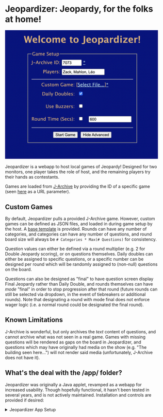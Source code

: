 # Jeopardizer: Jeopardy, for the folks at home!

![Question View](./media/setup.png)

Jeopardizer is a webapp to host local games of Jeopardy! Designed for two monitors, one player takes the role of host, and the remaining players try their hands as contestants.

Games are loaded from [J-Archive](https://j-archive.com/) by providing the ID of a specific game (seen [here](https://j-archive.com/showgame.php?game_id=6969) as a URL parameter).

## Custom Games

By default, Jeopardizer pulls a provided J-Archive game. However, custom games can be defined as JSON files, and loaded in during game setup by the host. A [base template](./media/custom.json) is provided. Rounds can have any number of categories, and categories can have any number of questions, and round board size will always be `# Categories * Max(# Questions)` for consistency. 

Question values can either be defined via a round multiplier (e.g. 2 for Double Jeopardy scoring), or on questions themselves. Daily doubles can either be assigned to specific questions, or a specific number can be designed per round which will be randomly assigned to (non-null) questions on the board. 

Questions can also be designed as "final" to have question screen display Final Jeopardy rather than Daily Double, and rounds themselves can have _mode_ "final" in order to stop progression after that round (future rounds can still be selected via dropdown, in the event of tiebreakers or additional rounds). Note that designating a round with mode final does not enforce wager logic (i.e. a normal round could be designated the final round).

## Known Limitations

J-Archive is wonderful, but only archives the _text_ content of questions, and cannot archive what was not seen in a real game. Games with missing questions will be rendered as gaps on the board in Jeopardizer, and questions which may have originally had media on the show (e.g. "The building seen here...") will not render said media (unfortunately, J-Archive does not have it).

## What's the deal with the /app/ folder?

Jeopardizer was originally a Java applet, revamped as a webapp for increased usability. Though hopefully functional, it hasn't been tested in several years, and is not actively maintained. Installation and controls are provided if desired:

<details>
<summary>Jeopardizer App Setup</summary>  

### Controls

- Questions can be accessed by clicking their respective squares
- Backspace will dock a player for a wrong answer, Enter will award points and escape the question. 
- A 5s timer can be intiated by pressing Control. If the players time out, or otherwise, tab can be used to exit the question without awarding/substracting points
- The host can hit the left and right arrow keys to switch between players for score awarding
- The tilde key will switch between rounds, or play sound effects if a question is active (incorrect/buzzer timeout noise, Final Jeopardy music)
- Shift will pull up the scores for players, but this can only be accessed from the question menu
- If a Daily Double question is opened, a wager must be input using non-numpad number keys (haven't actually tested with numpad though), hyphen/subtract key will remove the last number (-), and equals key (=) will input that wager, which can then be awarded/subtracted normally. Slash (/) will show the question if not visible after wager is input, or during Final Jeopardy.
- As a failsafe for an accidental misclick, a "wager" value can also be inputted outside of a question, and awarded to a player.

### Categories

By default, rounds in Jeopardizer are loaded from the single, double, and final jeopardy files located in data/questions/all, which are created by scraping J-Archive. Categories are randomly selected from these past files to create a standard Jeopardy game (6 categories for Single Jeopardy, 6 categories for Double Jeopardy, 1 category for Final Jeopardy), with the option for user-specified category count and date range are provided. Content-based filters are unlikely to be implemented as J-Archive is untagged.

Specific games are require a J-Archive URL, which is then scraped to create files in data/questions/custom, rather than the random category selection. This requires an internet connection.

### Custom Games

Custom games can be created by adding custom JSON files to data/questions/custom, based on the following structure:

```javascript
[
    {"Category":"CategoryName", 
    "Clues":[
        {
            "Question":"QuestionText", //Required
            "Answer":"AnswerText", //Required
            "Media":{ //Optional; parameters required
                "Name":"MediaName",
                "Type":"Audio | Video | Image", //Must be one of these
                "Path":"Filepath", 
            }
        }, 
        {
            "Question":"...",
            "Answer":"...",
            "Media":{
                ...
            }            
        }
        ...
    ], 
    "Date":"MM/DD/YYYY" //Optional, used for date filter
    }, 
    ...
]
```

Alternatively, simple categories can be created by adding plain text files to the process folder, with the following format:

```css
Category1|Q1|A1|Q2|A2|Q3|A3|Q4|A4|Q5|A5
Category2|Q1|A1|Q2|A2|Q3|A3|Q4|A4|Q5|A5
...
CategoryN|Q1|A1|Q2|A2|Q3|A3|Q4|A4|Q5|A5
```
Running either customs.py or Jeopardizer will move these files to data/questions/custom, where they can be loaded in as custom categories; this does not yet support media specifications, though those can be manually added to the generated JSON files. 

### Dependencies

<em>Game (Java)</em>

<ul>
    <li>
        Processing (Maven: org.processing:pdf:3.3.7)
        <ul>
            <li>All graphics-related code in this program is handled by Processing as the main graphics library.</li>
            <li>Java 1.7 or 1.8 must be used, as 1.9 is non-functional with Processing, and ThreadLocalRandom was only implemented in 1.8.</li>
        </ul>
    </li>
    <li>
        json-simple (Maven: com.googlecode.json-simple:json-simple:1.1.1)
        <ul>
            <li>json-simple is required used in order to parse the question json files and read them in as categories.</li>
        </ul>
    </li>
    <li>
        Minim (Maven: net.compartmental.code:minim:2.2.2)
        <ul>
            <li>Minim is used to play Jeopardy SFX—possibly overkill, but JavaSound felt like an ordeal</li>
        </ul>
    </li>
</ul>

<em>Scraper (Python)</em>

<ul> 
    <li>
        BeautifulSoup
        <ul><li>BeautifulSoup is used for to scrape J-Archive's game files, so install this in order to run the scraper</ul>
    </li>
</ul>
</details>
